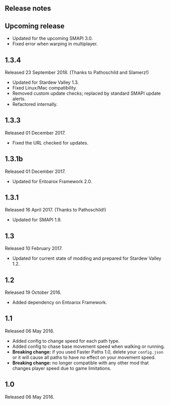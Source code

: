 ## Release notes
## Upcoming release
* Updated for the upcoming SMAPI 3.0.
* Fixed error when warping in multiplayer.

## 1.3.4
Released 23 September 2018. (Thanks to Pathoschild and Slamerz!)

* Updated for Stardew Valley 1.3.
* Fixed Linux/Mac compatibility.
* Removed custom update checks; replaced by standard SMAPI update alerts.
* Refactored internally.

## 1.3.3
Released 01 December 2017.

* Fixed the URL checked for updates.

## 1.3.1b
Released 01 December 2017.

* Updated for Entoarox Framework 2.0.

## 1.3.1
Released 16 April 2017. (Thanks to Pathoschild!)

* Updated for SMAPI 1.9.

## 1.3
Released 10 February 2017.

* Updated for current state of modding and prepared for Stardew Valley 1.2.

## 1.2
Released 19 October 2016.

* Added dependency on Entoarox Framework.

## 1.1
Released 06 May 2016.

* Added config to change speed for each path type.
* Added config to chase base movement speed when walking or running.
* **Breaking change:** if you used Faster Paths 1.0, delete your `config.json` or it will cause all paths to have no effect on your movement speed.
* **Breaking change:** no longer compatible with any other mod that changes player speed due to game limitations.

## 1.0
Released 06 May 2016.
